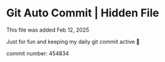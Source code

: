 # Git Auto Commit | Hidden File

This file was added Feb 12, 2025

Just for fun and keeping my daily git commit active 🤪

commit number: 454834
